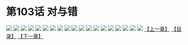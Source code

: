 # 第103话 对与错
![](https://s1.baozimh.com/scomic/sanyanxiaotianlu-samanhua/0/102-y7g9/1.jpg)
![](https://s1.baozimh.com/scomic/sanyanxiaotianlu-samanhua/0/102-y7g9/2.jpg)
![](https://s1.baozimh.com/scomic/sanyanxiaotianlu-samanhua/0/102-y7g9/3.jpg)
![](https://s1.baozimh.com/scomic/sanyanxiaotianlu-samanhua/0/102-y7g9/4.jpg)
![](https://s1.baozimh.com/scomic/sanyanxiaotianlu-samanhua/0/102-y7g9/5.jpg)
![](https://s1.baozimh.com/scomic/sanyanxiaotianlu-samanhua/0/102-y7g9/6.jpg)
![](https://s1.baozimh.com/scomic/sanyanxiaotianlu-samanhua/0/102-y7g9/7.jpg)
![](https://s1.baozimh.com/scomic/sanyanxiaotianlu-samanhua/0/102-y7g9/8.jpg)
![](https://s1.baozimh.com/scomic/sanyanxiaotianlu-samanhua/0/102-y7g9/9.jpg)
![](https://s1.baozimh.com/scomic/sanyanxiaotianlu-samanhua/0/102-y7g9/10.jpg)
![](https://s1.baozimh.com/scomic/sanyanxiaotianlu-samanhua/0/102-y7g9/11.jpg)
![](https://s1.baozimh.com/scomic/sanyanxiaotianlu-samanhua/0/102-y7g9/12.jpg)
![](https://s1.baozimh.com/scomic/sanyanxiaotianlu-samanhua/0/102-y7g9/13.jpg)
![](https://s1.baozimh.com/scomic/sanyanxiaotianlu-samanhua/0/102-y7g9/14.jpg)
![](https://s1.baozimh.com/scomic/sanyanxiaotianlu-samanhua/0/102-y7g9/15.jpg)
![](https://s1.baozimh.com/scomic/sanyanxiaotianlu-samanhua/0/102-y7g9/16.jpg)
![](https://s1.baozimh.com/scomic/sanyanxiaotianlu-samanhua/0/102-y7g9/17.jpg)
![](https://s1.baozimh.com/scomic/sanyanxiaotianlu-samanhua/0/102-y7g9/18.jpg)
![](https://s1.baozimh.com/scomic/sanyanxiaotianlu-samanhua/0/102-y7g9/19.jpg)
[【上一章】](./102.md)
[【目录】](./README.md)
[【下一章】](./104.md)
